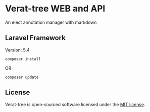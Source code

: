 # Verat-tree WEB and API

An elect annotation manager with markdown

## Laravel Framework

Version: 5.4

    composer install
    
OR

    composer update

## License

Verat-tree is open-sourced software licensed under the [MIT license](http://opensource.org/licenses/MIT).
